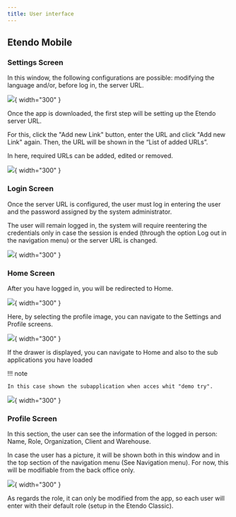 ```yaml
---
title: User interface
---
```

## Etendo Mobile

### Settings Screen
In this window, the following configurations are possible: modifying the language and/or, before log in, the server URL. 

![](/assets/products//etendo-mobile/user-interface/SettingsScreen.png){ width="300" }

Once the app is downloaded, the first step will be setting up the Etendo server URL.

For this, click the "Add new Link" button, enter the URL and click "Add new Link" again. Then, the URL will be shown in the “List of added URLs”.

In here, required URLs can be added, edited or removed.

![](/assets/products//etendo-mobile/user-interface/AddNewUrl.png){ width="300" }

### Login Screen

Once the server URL is configured, the user must log in entering the user and the password assigned by the system administrator.

The user will remain logged in, the system will require reentering the credentials only in case the session is ended (through the option Log out in the navigation menu) or the server URL is changed.

![](/assets/products//etendo-mobile/user-interface/LoginScreen.png){ width="300" }

### Home Screen

After you have logged in, you will be redirected to Home.

![](/assets/products//etendo-mobile/user-interface/HomeScreen.png){ width="300" }

Here, by selecting the profile image, you can navigate to the Settings and Profile screens.

![](/assets/products//etendo-mobile/user-interface/HomeScreenOptionsProfile.png){ width="300" }

If the drawer is displayed, you can navigate to Home and also to the sub applications you have loaded 

!!! note

    In this case shown the subapplication when acces whit "demo try".

![](/assets/products//etendo-mobile/user-interface/Drawer.png){ width="300" }

### Profile Screen
In this section, the user can see the information of the logged in person: Name, Role, Organization, Client and Warehouse.

In case the user has a picture, it will be shown both in this window and in the top section of the navigation menu (See Navigation menu). For now, this will be modifiable from the back office only.

![](/assets/products//etendo-mobile/user-interface/ProfileScreen.png){ width="300" }

As regards the role, it can only be modified from the app, so each user will enter with their default role (setup in the Etendo Classic).


